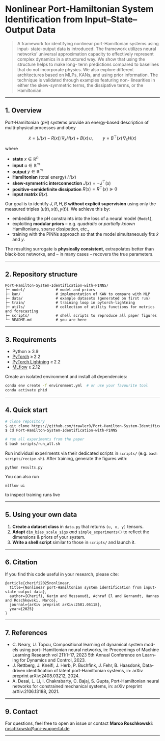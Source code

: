 # Nonlinear Port‑Hamiltonian System Identification from Input–State–Output Data

> A framework for identifying nonlinear port-Hamiltonian systems using input-
state-output data is introduced. The framework utilizes neural networks’
universal approximation capacity to effectively represent complex dynamics
in a structured way. We show that using the structure helps to make long-
term predictions compared to baselines that do not incorporate physics. We
also explore different architectures based on MLPs, KANs, and using prior
information. The technique is validated through examples featuring non-
linearities in either the skew-symmetric terms, the dissipative terms, or the
Hamiltonian.
---

## 1. Overview
Port‑Hamiltonian (pH) systems provide an energy‑based description of multi‑physical processes and obey

$$
\dot x = \bigl(J(x) - R(x)\bigr)\, \nabla_x H(x) + B(x)\,u,\qquad y = B^\top(x)\, \nabla_x H(x)
$$

where

* **state** $x \in \mathbb R^{n}$
* **input** $u \in \mathbb R^{m}$
* **output** $y \in \mathbb R^{m}$  
* **Hamiltonian** (total energy) $H(x)$  
* **skew‑symmetric interconnection** $J(x) = -J^\top(x)$  
* **positive‑semidefinite dissipation** $R(x) = R^\top(x) \succeq 0$  
* **input matrix** $B(x)$.

Our goal is to identify $J, R, H, B$ **without explicit supervision** using only the measured triples $(u(t), x(t), y(t))$. We achieve this by:

* embedding the pH constraints into the loss of a neural model (`Model`),
* exploiting **modular priors** – e.g. *quadratic* or *partially known* Hamiltonians, sparse dissipation, etc.,
* training with the PINNs approach so that the model simultaneously fits $\dot x$ and $y$.

The resulting surrogate is **physically consistent**, extrapolates better than black‑box networks, and – in many cases – recovers the true parameters.

---

## 2. Repository structure
```text
Port‑Hamilton-System-Identification-with-PINNS/
├─ model/              # model and priors
├─ kan/                # implementation of KAN to compare with MLP
├─ data/               # example datasets (generated on first run)
├─ train/              # training loop in pytorch-lightning
├─ utils/              # collection of utility functions for metrics and forecasting
├─ scripts/            # shell scripts to reproduce all paper figures
└─ README.md           # you are here
```

---

## 3. Requirements
* Python ≥ 3.9
* [PyTorch](https://pytorch.org/) ≥ 2.2
* [PyTorch Lightning](https://lightning.ai/) ≥ 2.2
* [MLflow](https://mlflow.org/) ≥ 2.12

Create an isolated environment and install all dependencies:
```bash
conda env create -f environment.yml  # or use your favourite tool
conda activate phid
```

---

## 4. Quick start
```bash
# clone repository
$ git clone https://github.com/trawler0/Port-Hamilton-System-Identification-with-PINNS.git
$ cd Port-Hamilton-System-Identification-with-PINNS

# run all experiments from the paper
$ bash scripts/run_all.sh
```

Run individual experiments via their dedicated scripts in `scripts/` (e.g. `bash scripts/recipe.sh`). After training, generate the figures with:
```
python results.py
```
You can also run 
```
mlflow ui
```
to inspect training runs live

---

## 5. Using your own data
1. **Create a dataset class** in `data.py` that returns `(u, x, y)` tensors.
2. **Adapt** `dim_bias_scale_sigs` *and* `simple_experiments()` to reflect the dimensions & priors of your system.
3. **Write a shell script** similar to those in `scripts/` and launch it.

---


## 6. Citation
If you find this code useful in your research, please cite:
```text
@article{cherifi2025nonlinear,
  title={Nonlinear port-Hamiltonian system identification from input-state-output data},
  author={Cherifi, Karim and Messaoudi, Achraf El and Gernandt, Hannes and Roschkowski, Marco},
  journal={arXiv preprint arXiv:2501.06118},
  year={2025}
}
```

---

## 7. References
*  C. Neary, U. Topcu, Compositional learning of dynamical system mod-
els using port- Hamiltonian neural networks, in: Proceedings of Machine
Learning Research vol 211:1–17, 2023 5th Annual Conference on Learn-
ing for Dynamics and Control, 2023.
*  J. Rettberg, J. Kneifl, J. Herb, P. Buchfink, J. Fehr, B. Haasdonk,
Data-driven identification of latent port-Hamiltonian systems, in: arXiv
preprint arXiv:2408.03212, 2024.
* A. Desai, L. Li, I. Chakrabarty, C. Bajaj, S. Gupta, Port-Hamiltonian
neural networks for constrained mechanical systems, in: arXiv preprint
arXiv:2106.13188, 2021.
---

## 9. Contact
For questions, feel free to open an issue or contact **Marco Roschkowski**:<br>
<roschkowski@uni-wuppertal.de>

---

